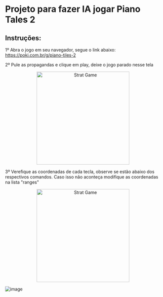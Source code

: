 <h1>Projeto para fazer IA jogar Piano Tales 2</h1>

<h2>Instruções:</h2>

1º Abra o jogo em seu navegador, segue o link abaixo:
https://poki.com.br/g/piano-tiles-2

2º Pule as propagandas e clique em play, deixe o jogo parado nesse tela

<p align="center">
  <img src="https://user-images.githubusercontent.com/54328542/137331514-0193b095-145a-489f-b46d-b3d10c39bce8.png" width="300" title="Strat Game">
</p>

3º Verefique as coordenadas de cada tecla, observe se estão abaixo dos respectivos comandos. Caso isso não aconteça modifique as coordenadas na lista "ranges"

<p align="center">
  <img src="https://user-images.githubusercontent.com/54328542/137335482-c068027a-5b08-44ba-9c80-51e7b69ed876.png" width="300" title="Strat Game">
</p>

![image](https://user-images.githubusercontent.com/54328542/137335482-c068027a-5b08-44ba-9c80-51e7b69ed876.png)

